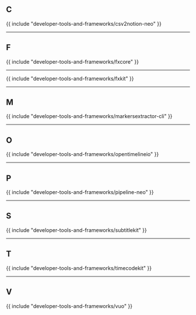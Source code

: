 ## C

{{ include "developer-tools-and-frameworks/csv2notion-neo" }}

---

## F

{{ include "developer-tools-and-frameworks/fxcore" }}

---

{{ include "developer-tools-and-frameworks/fxkit" }}

---

## M

{{ include "developer-tools-and-frameworks/markersextractor-cli" }}

---

## O

{{ include "developer-tools-and-frameworks/opentimelineio" }}

---

## P

{{ include "developer-tools-and-frameworks/pipeline-neo" }}

---

## S

{{ include "developer-tools-and-frameworks/subtitlekit" }}

---

## T

{{ include "developer-tools-and-frameworks/timecodekit" }}

---

## V

{{ include "developer-tools-and-frameworks/vuo" }}